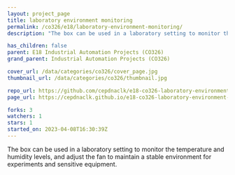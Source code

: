 ```yaml
---
layout: project_page
title: laboratory environment monitoring
permalink: /co326/e18/laboratory-environment-monitoring/
description: "The box can be used in a laboratory setting to monitor the temperature and humidity levels, and adjust the fan to maintain a stable environment for experiments and sensitive equipment."

has_children: false
parent: E18 Industrial Automation Projects (CO326)
grand_parent: Industrial Automation Projects (CO326)

cover_url: /data/categories/co326/cover_page.jpg
thumbnail_url: /data/categories/co326/thumbnail.jpg

repo_url: https://github.com/cepdnaclk/e18-co326-laboratory-environment-monitoring
page_url: https://cepdnaclk.github.io/e18-co326-laboratory-environment-monitoring

forks: 3
watchers: 1
stars: 1
started_on: 2023-04-08T16:30:39Z
---
```

The box can be used in a laboratory setting to monitor the temperature and humidity levels, and adjust the fan to maintain a stable environment for experiments and sensitive equipment.

